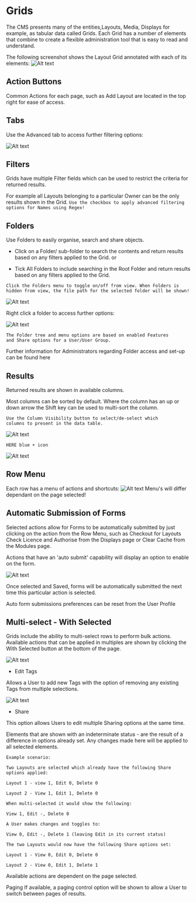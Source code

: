 # Grids

The CMS presents many of the entities,Layouts, Media, Displays for example, as tabular data called Grids. Each Grid has a number of elements that combine to create a flexible administration tool that is easy to read and understand.

The following screenshot shows the Layout Grid annotated with each of its elements:
![Alt text](grid-image.png)

## Action Buttons

Common Actions for each page, such as Add Layout are located in the top right for ease of access.

## Tabs

Use the Advanced tab to access further filtering options:

![Alt text](grid-tab.png)

## Filters

Grids have multiple Filter fields which can be used to restrict the criteria for returned results.

For example all Layouts belonging to a particular Owner can be the only results shown in the Grid.
`Use the checkbox to apply advanced filtering options for Names using Regex!`

## Folders

Use Folders to easily organise, search and share objects.

- Click on a Folder/ sub-folder to search the contents and return results based on any filters applied to the Grid.
  or

- Tick All Folders to include searching in the Root Folder and return results based on any filters applied to the Grid.

```
Click the Folders menu to toggle on/off from view. When Folders is hidden from view, the file path for the selected folder will be shown!
```

![Alt text](grid-folder.png)

Right click a folder to access further options:

![Alt text](grid-option.png)

```
The Folder tree and menu options are based on enabled Features
and Share options for a User/User Group.
```

Further information for Administrators regarding Folder access and set-up can be found here

## Results

Returned results are shown in available columns.

Most columns can be sorted by default. Where the column has an up or down arrow the Shift key can be used to multi-sort the column.

```
Use the Column Visibility button to select/de-select which
columns to present in the data table.
```

![Alt text](grid-further.png)

```
HERE blue + icon
```

![Alt text](grid-icon.png)

## Row Menu

Each row has a menu of actions and shortcuts:
![Alt text](grid-raw.png)
Menu's will differ dependant on the page selected!

## Automatic Submission of Forms

Selected actions allow for Forms to be automatically submitted by just clicking on the action from the Row Menu, such as Checkout for Layouts Check Licence and Authorise from the Displays page or Clear Cache from the Modules page.

Actions that have an 'auto submit' capability will display an option to enable on the form.

![Alt text](grid-automic.png)

Once selected and Saved, forms will be automatically submitted the next time this particular action is selected.

Auto form submissions preferences can be reset from the User Profile

## Multi-select - With Selected

Grids include the ability to multi-select rows to perform bulk actions. Available actions that can be applied in multiples are shown by clicking the With Selected button at the bottom of the page.

![Alt text](grid.multiselect.png)

- Edit Tags

Allows a User to add new Tags with the option of removing any existing Tags from multiple selections.

![Alt text](grid-edit.png)

- Share

This option allows Users to edit multiple Sharing options at the same time.

Elements that are shown with an indeterminate status - are the result of a difference in options already set. Any changes made here will be applied to all selected elements.

```
Example scenario:

Two Layouts are selected which already have the following Share options applied:

Layout 1 - view 1, Edit 0, Delete 0

Layout 2 - View 1, Edit 1, Delete 0

When multi-selected it would show the following:

View 1, Edit -, Delete 0

A User makes changes and toggles to:

View 0, Edit -, Delete 1 (leaving Edit in its current status)

The two Layouts would now have the following Share options set:

Layout 1 - View 0, Edit 0, Delete 0

Layout 2 - View 0, Edit 1, Delete 1
```

Available actions are dependent on the page selected.

Paging If available, a paging control option will be shown to allow a User to switch between pages of results.
